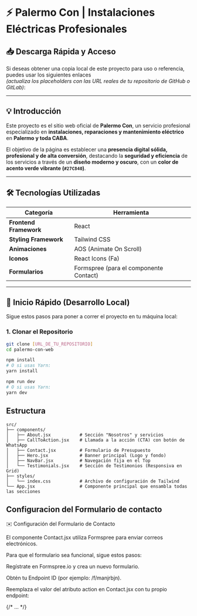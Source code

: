 # ⚡ Palermo Con | Instalaciones Eléctricas Profesionales

## 📥 Descarga Rápida y Acceso
Si deseas obtener una copia local de este proyecto para uso o referencia, puedes usar los siguientes enlaces  
*(actualiza los placeholders con las URL reales de tu repositorio de GitHub o GitLab)*:

---

## 💡 Introducción
Este proyecto es el sitio web oficial de **Palermo Con**, un servicio profesional especializado en **instalaciones, reparaciones y mantenimiento eléctrico** en **Palermo y toda CABA**.

El objetivo de la página es establecer una **presencia digital sólida, profesional y de alta conversión**, destacando la **seguridad y eficiencia** de los servicios a través de un **diseño moderno y oscuro**, con un **color de acento verde vibrante (`#27C840`)**.

---

## 🛠️ Tecnologías Utilizadas

| Categoría | Herramienta |
|------------|-------------|
| **Frontend Framework** | React |
| **Styling Framework** | Tailwind CSS |
| **Animaciones** | AOS (Animate On Scroll) |
| **Iconos** | React Icons (Fa) |
| **Formularios** | Formspree (para el componente Contact) |

---

## 🚀 Inicio Rápido (Desarrollo Local)

Sigue estos pasos para poner a correr el proyecto en tu máquina local:

### 1. Clonar el Repositorio
```bash
git clone [URL_DE_TU_REPOSITORIO]
cd palermo-con-web

npm install
# O si usas Yarn:
yarn install

npm run dev
# O si usas Yarn:
yarn dev
```
## Estructura
```
src/
├── components/
│   ├── About.jsx           # Sección "Nosotros" y servicios
│   ├── CallToAction.jsx    # Llamada a la acción (CTA) con botón de WhatsApp
│   ├── Contact.jsx         # Formulario de Presupuesto
│   ├── Hero.jsx            # Banner principal (Logo y fondo)
│   ├── NavBar.jsx          # Navegación fija en el Top
│   └── Testimonials.jsx    # Sección de Testimonios (Responsiva en Grid)
├── styles/
│   └── index.css           # Archivo de configuración de Tailwind
└── App.jsx                 # Componente principal que ensambla todas las secciones
```
## Configuracion del Formulario de contacto
✉️ Configuración del Formulario de Contacto

El componente Contact.jsx utiliza Formspree para enviar correos electrónicos.

Para que el formulario sea funcional, sigue estos pasos:

Regístrate en Formspree.io
 y crea un nuevo formulario.

Obtén tu Endpoint ID (por ejemplo: /f/manjrbjn).

Reemplaza el valor del atributo action en Contact.jsx con tu propio endpoint:

<form action="[TU_ENDPOINT_AQUÍ]" method="POST">
  {/* ... */}
</form>

